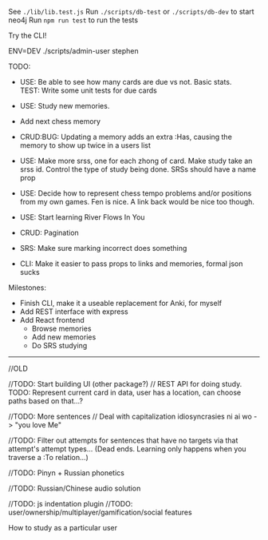 
See `./lib/lib.test.js`
Run `./scripts/db-test` or `./scripts/db-dev` to start neo4j
Run `npm run test` to run the tests

Try the CLI!

ENV=DEV ./scripts/admin-user stephen

TODO:
* USE: Be able to see how many cards are due vs not.  Basic stats.  
  TEST: Write some unit tests for due cards

* USE: Study new memories.
  
* Add next chess memory 

* CRUD:BUG: Updating a memory adds an extra :Has, causing the memory to show up twice in a users list

* USE: Make more srss, one for each zhong of card.  Make study take an srss id.  Control the type of study being done.  SRSs should have a name prop
* USE: Decide how to represent chess tempo problems and/or positions from my own games.  Fen is nice.  A link back would be nice too though.
* USE: Start learning River Flows In You 
* CRUD: Pagination
* SRS: Make sure marking incorrect does something
* CLI: Make it easier to pass props to links and memories, formal json sucks


Milestones:
* Finish CLI, make it a useable replacement for Anki, for myself
* Add REST interface with express
* Add React frontend
  - Browse memories
  - Add new memories
  - Do SRS studying 




----

//OLD

//TODO: Start building UI (other package?)
//  REST API for doing study.  TODO: Represent current card in data, user has a location, can choose paths based on that...?

//TODO: More sentences
//  Deal with capitalization idiosyncrasies
    ni ai wo -> "you love Me"

//TODO: Filter out attempts for sentences that have no targets via that attempt's attempt types... (Dead ends.  Learning only happens when you traverse a :To relation...)

//TODO: Pinyn + Russian phonetics

//TODO: Russian/Chinese audio solution 

//TODO: js indentation plugin
//TODO: user/ownership/multiplayer/gamification/social features

How to study as a particular user
